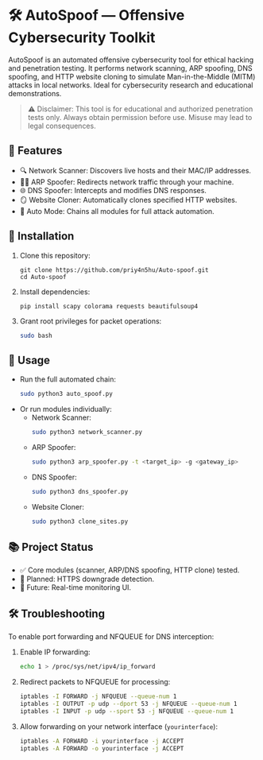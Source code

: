 # 🛠️ AutoSpoof — Offensive Cybersecurity Toolkit

AutoSpoof is an automated offensive cybersecurity tool for ethical hacking and penetration testing. It performs network scanning, ARP spoofing, DNS spoofing, and HTTP website cloning to simulate Man-in-the-Middle (MITM) attacks in local networks. Ideal for cybersecurity research and educational demonstrations.

> ⚠️ Disclaimer: This tool is for educational and authorized penetration tests only. Always obtain permission before use. Misuse may lead to legal consequences.

## 📌 Features

- 🔍 Network Scanner: Discovers live hosts and their MAC/IP addresses.
- 🕵️‍♂️ ARP Spoofer: Redirects network traffic through your machine.
- 🌐 DNS Spoofer: Intercepts and modifies DNS responses.
- 🪞 Website Cloner: Automatically clones specified HTTP websites.
- 🔁 Auto Mode: Chains all modules for full attack automation.

## 🔧 Installation

1. Clone this repository:
   ```
   git clone https://github.com/priy4n5hu/Auto-spoof.git
   cd Auto-spoof
   ```
2. Install dependencies:
   ```
   pip install scapy colorama requests beautifulsoup4
   ```
3. Grant root privileges for packet operations:
   ```bash
   sudo bash
   ```

## 🚀 Usage

- Run the full automated chain:
  ```bash
  sudo python3 auto_spoof.py
  ```
- Or run modules individually:
  - Network Scanner:
    ```bash
    sudo python3 network_scanner.py
    ```
  - ARP Spoofer:
    ```bash
    sudo python3 arp_spoofer.py -t <target_ip> -g <gateway_ip>
    ```
  - DNS Spoofer:
    ```bash
    sudo python3 dns_spoofer.py
    ```
  - Website Cloner:
    ```bash
    sudo python3 clone_sites.py
    ```

## 📚 Project Status

- ✅ Core modules (scanner, ARP/DNS spoofing, HTTP clone) tested.
- 🔄 Planned: HTTPS downgrade detection.
- 🚧 Future: Real-time monitoring UI.


## 🛠️ Troubleshooting

To enable port forwarding and NFQUEUE for DNS interception:

1. Enable IP forwarding:
   ```bash
   echo 1 > /proc/sys/net/ipv4/ip_forward
   ```

2. Redirect packets to NFQUEUE for processing:
   ```bash
   iptables -I FORWARD -j NFQUEUE --queue-num 1
   iptables -I OUTPUT -p udp --dport 53 -j NFQUEUE --queue-num 1
   iptables -I INPUT -p udp --sport 53 -j NFQUEUE --queue-num 1
   ```

3. Allow forwarding on your network interface (`yourinterface`):
   ```bash
   iptables -A FORWARD -i yourinterface -j ACCEPT
   iptables -A FORWARD -o yourinterface -j ACCEPT
   ```


